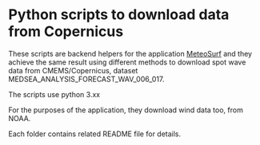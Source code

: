 # Python scripts to download data from Copernicus

These scripts are backend helpers for the application [MeteoSurf](http://www.marzocca.net/linux/meteosurf_en.html) and they achieve the same result using different methods to download spot wave data from CMEMS/Copernicus, dataset MEDSEA_ANALYSIS_FORECAST_WAV_006_017. 

The scripts use python 3.xx

For the purposes of the application, they download wind data too, from NOAA.

Each folder contains related README file for details.
